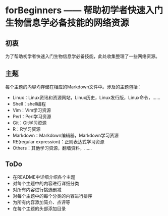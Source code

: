 # forBeginners —— 帮助初学者快速入门生物信息学必备技能的网络资源

## 初衷
为了帮助初学者快速入门生物信息学必备技能，此处收集整理了一些网络资源。

## 主题
每个主题的内容均存储在相应的Markdown文件中。涉及的主题包括：
* Linux：Linux资讯和资源网站，Linux历史，Linux发行版，Linux命令，……
* Shell：shell编程
* Vim：Vim学习资源
* Perl：Perl学习资源
* Git：Git学习资源
* R：R学习资源
* Markdown：Markdown编辑器，Markdown学习资源
* RE(regular expression)：正则表达式学习资源
* Others：其他学习资源，翻墙资料，……

## ToDo
* 在README中详细介绍各个主题
* 对每个主题中的内容进行详细分类
* 对所有内容进行挑选删减
* 对每个主题中的每个分类的内容进行排序
* 为所有内容添加简介、点评等
* 在每个主题的头部添加目录

